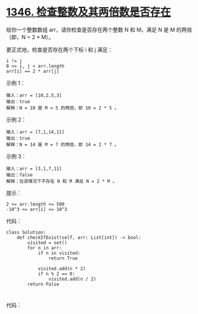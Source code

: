 # [1346. 检查整数及其两倍数是否存在](https://leetcode-cn.com/problems/check-if-n-and-its-double-exist/)

给你一个整数数组 arr，请你检查是否存在两个整数 N 和 M，满足 N 是 M 的两倍（即，N = 2 * M）。

更正式地，检查是否存在两个下标 i 和 j 满足：
```
i != j
0 <= i, j < arr.length
arr[i] == 2 * arr[j]
```

示例 1：
```
输入：arr = [10,2,5,3]
输出：true
解释：N = 10 是 M = 5 的两倍，即 10 = 2 * 5 。
```
示例 2：
```
输入：arr = [7,1,14,11]
输出：true
解释：N = 14 是 M = 7 的两倍，即 14 = 2 * 7 。
```
示例 3：
```
输入：arr = [3,1,7,11]
输出：false
解释：在该情况下不存在 N 和 M 满足 N = 2 * M 。
```

提示：
```
2 <= arr.length <= 500
-10^3 <= arr[i] <= 10^3
```

代码：
```python3
class Solution:
    def checkIfExist(self, arr: List[int]) -> bool:
        visited = set()
        for n in arr:
            if n in visited:
                return True

            visited.add(n * 2)
            if n % 2 == 0:
                visited.add(n / 2)
        return False
```

# []()


代码：
```python3

```

